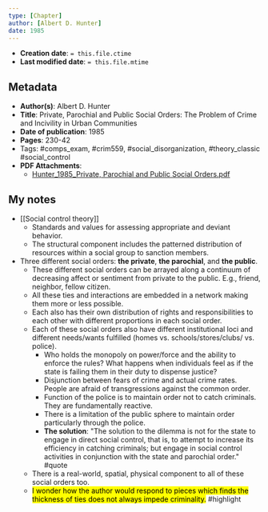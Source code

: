 ```yaml
---
type: [Chapter]
author: [Albert D. Hunter]
date: 1985
---
```


* **Creation date**: `= this.file.ctime`
* **Last modified date**: `= this.file.mtime`

## Metadata

* **Author(s)**: Albert D. Hunter
* **Title**: Private, Parochial and Public Social Orders: The Problem of Crime and Incivility in Urban Communities
* **Date of publication**: 1985
* **Pages**: 230-42
* Tags: #comps_exam, #crim559, #social_disorganization, #theory_classic #social_control 
* **PDF Attachments**:
  * [Hunter_1985_Private, Parochial and Public Social Orders.pdf](zotero://open-pdf/library/items/KKL55QFC)

## My notes

* [[Social control theory]]
	* Standards and values for assessing appropriate and deviant behavior.
	* The structural component includes the patterned distribution of resources within a social group to sanction members.
* Three different social orders: **the private**, **the parochial**, and **the public**.
	* These different social orders can be arrayed along a continuum of decreasing affect or sentiment from private to the public. E.g., friend, neighbor, fellow citizen.
	* All these ties and interactions are embedded in a network making them more or less possible.
	* Each also has their own distribution of rights and responsibilities to each other with different proportions in each social order.
	* Each of these social orders also have different institutional loci and different needs/wants fulfilled (homes vs. schools/stores/clubs/ vs. police).
		* Who holds the monopoly on power/force and the ability to enforce the rules? What happens when individuals feel as if the state is failing them in their duty to dispense justice?
		* Disjunction between fears of crime and actual crime rates. People are afraid of transgressions against the common order.
		* Function of the police is to maintain order not to catch criminals. They are fundamentally reactive.
		* There is a limitation of the public sphere to maintain order particularly through the police.
		* **The solution**: "The solution to the dilemma is not for the state to engage in direct social control, that is, to attempt to increase its efficiency in catching criminals; but engage in social control activities in conjunction with the state and parochial order." #quote
	* There is a real-world, spatial, physical component to all of these social orders too.
	* <mark>I wonder how the author would respond to pieces which finds the thickness of ties does not always impede criminality.</mark> #highlight 